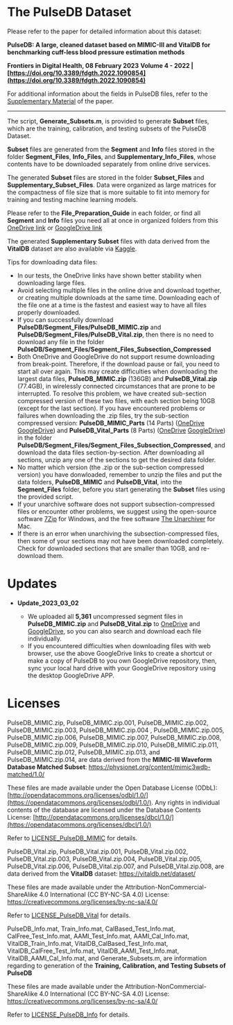 # The PulseDB Dataset

Please refer to the paper for detailed information about this dataset:

**PulseDB: A large, cleaned dataset based on MIMIC-III and VitalDB for benchmarking cuff-less blood pressure estimation methods**

**Frontiers in Digital Health, 08 February 2023**
**Volume 4 - 2022 | [https://doi.org/10.3389/fdgth.2022.1090854](https://doi.org/10.3389/fdgth.2022.1090854)**

For additional information about the fields in PulseDB files, refer to the [Supplementary Material](https://github.com/pulselabteam/PulseDB/blob/main/Supplementary%20Materials.pdf) of the paper. 
___

The script, **Generate_Subsets.m**, is provided to generate **Subset** files, which are the training, calibration, and testing subsets of the PulseDB Dataset. 

**Subset** files are generated from the **Segment** and **Info** files stored in the folder **Segment_Files**, **Info_Files**, and **Supplementary_Info_Files**, whose contents have to be downloaded separately from online drive services.

The generated **Subset** files are stored in the folder **Subset_Files** and **Supplementary_Subset_Files**. Data were organized as large matrices for the compactness of file size that is more suitable to fit into memory for training and testing machine learning models.

Please refer to the **File_Preparation_Guide** in each folder, or find all **Segment** and **Info** files you need all at once in organized folders from this [OneDrive link](https://rutgersconnect-my.sharepoint.com/:f:/g/personal/ww329_soe_rutgers_edu/ElnVrq7MWdVGvvZztLCuNe0BDJ1YKh9FNBM0tK2BJVC0ew?e=fQYySg) or [GoogleDrive link](https://drive.google.com/drive/folders/1behw-Dljs8-p2axHQ6KJZ5HTRKQHQgnS?usp=sharing)

The generated **Supplementary Subset** files with data derived from the **VitalDB** dataset are also available via [Kaggle](https://doi.org/10.34740/KAGGLE/DS/2447469).

Tips for downloading data files:

- In our tests, the OneDrive links have shown better stability when downloading large files.
- Avoid selecting multiple files in the online drive and download together, or creating multiple downloads at the same time. Downloading each of the file one at a time is the fastest and easiest way to have all files properly downloaded.
- If you can successfully download **PulseDB/Segment_Files/PulseDB_MIMIC.zip** and **PulseDB/Segment_Files/PulseDB_Vital.zip**, then there is no need to download any file in the folder **PulseDB/Segment_Files/Segment_Files_Subsection_Compressed**
- Both OneDrive and GoogleDrive do not support resume downloading from break-point. Therefore, if the download pause or fail, you need to start all over again. This may create difficulties when downloading the largest data files, **PulseDB_MIMIC.zip** (136GB) and **PulseDB_Vital.zip** (77.4GB), in wirelessly connected circumstances that are prone to be interrupted. To resolve this problem, we have created sub-section compressed version of these two files, with each section being 10GB (except for the last section). If you have encountered problems or failures when downloading the .zip files, try the sub-section compressed version: **PulseDB_MIMIC_Parts** (14 Parts) ([OneDrive](https://rutgersconnect-my.sharepoint.com/:f:/g/personal/ww329_soe_rutgers_edu/Evexk1L7supLvnNOejVYJa0BJxOJmJNeKKgaL-h5_vrndw?e=bnkwWT)  [GoogleDrive](https://drive.google.com/drive/folders/1PEACOKTyrfBT9NUOypwwyITGgub7uWT0?usp=sharing)) and **PulseDB_Vital_Parts** (8 Parts) ([OneDrive](https://rutgersconnect-my.sharepoint.com/:f:/g/personal/ww329_soe_rutgers_edu/EuHxwv0ogdhGhKiABDvfEIcB_lolC0ufIZ2wWFY9MvvSEg?e=HCkRMH) [GoogleDrive](https://drive.google.com/drive/folders/1TUjAIORpytNc5LBShUOnTcGkHUlbSzeX?usp=sharing)) in the folder **PulseDB/Segment_Files/Segment_Files_Subsection_Compressed**, and download the data files section-by-section. After downloading all sections, unzip any one of the sections to get the desired data folder. 
- No matter which version (the .zip or the sub-section compressed version) you have donwloaded, remember to unzip the files and put the data folders, **PulseDB_MIMIC** and **PulseDB_Vital**, into the **Segment_Files** folder, before you start generating the **Subset** files using the provided script.
- If your unarchive software does not support subsection-compressed files or encounter other problems, we suggest using the open-source software [7Zip](https://www.7-zip.org/) for Windows, and the free software [The Unarchiver](https://theunarchiver.com/) for Mac.
- If there is an error when unarchiving the subsection-compressed files, then some of your sections may not have been downloaded completely. Check for downloaded sections that are smaller than 10GB, and re-download them.

# Updates

- **Update_2023_03_02** 

  - We uploaded all **5,361** uncompressed segment files in **PulseDB_MIMIC.zip** and **PulseDB_Vital.zip** to [OneDrive](https://rutgersconnect-my.sharepoint.com/:f:/g/personal/ww329_soe_rutgers_edu/EhJfGb93KONPg0oXN7ISKLkBXqKvOJ-8VdEvux3Bny22TA?e=pG3ynR) and [GoogleDrive](https://drive.google.com/drive/folders/1uC5eaUbuOUqZooeJE0vLwLYZ9kEXjhCO?usp=sharing), so you can also search and download each file individually.
  - If you encountered difficulties when downloading files with web browser, use the above GoogleDrive links to create a shortcut or make a copy of PulseDB to you own GoogleDrive repository, then, sync your local hard drive with your GoogleDrive repository using the desktop GoogleDrive APP.

# Licenses

PulseDB_MIMIC.zip, PulseDB_MIMIC.zip.001, PulseDB_MIMIC.zip.002, PulseDB_MIMIC.zip.003, PulseDB_MIMIC.zip.004 , PulseDB_MIMIC.zip.005, PulseDB_MIMIC.zip.006, PulseDB_MIMIC.zip.007, PulseDB_MIMIC.zip.008, PulseDB_MIMIC.zip.009, PulseDB_MIMIC.zip.010, PulseDB_MIMIC.zip.011, PulseDB_MIMIC.zip.012, PulseDB_MIMIC.zip.013, and PulseDB_MIMIC.zip.014, are data derived from the **MIMIC-III Waveform Database Matched Subset**: https://physionet.org/content/mimic3wdb-matched/1.0/

These files are made available under the Open Database License (ODbL): [http://opendatacommons.org/licenses/odbl/1.0/](https://opendatacommons.org/licenses/odbl/1.0/). Any rights in individual contents of the database are licensed under the Database Contents License: [http://opendatacommons.org/licenses/dbcl/1.0/](https://opendatacommons.org/licenses/dbcl/1.0/)

Refer to  [LICENSE_PulseDB_MIMIC](LICENSE_PulseDB_MIMIC) for details.



PulseDB_Vital.zip, PulseDB_Vital.zip.001, PulseDB_Vital.zip.002, PulseDB_Vital.zip.003, PulseDB_Vital.zip.004, PulseDB_Vital.zip.005, PulseDB_Vital.zip.006, PulseDB_Vital.zip.007, and PulseDB_Vital.zip.008, are data derived from the **VitalDB** dataset: https://vitaldb.net/dataset/

These files are made available under the Attribution-NonCommercial-ShareAlike 4.0 International (CC BY-NC-SA 4.0) License: https://creativecommons.org/licenses/by-nc-sa/4.0/ 

Refer to  [LICENSE_PulseDB_Vital](LICENSE_PulseDB_Vital) for details.



PulseDB_Info.mat, Train_Info.mat, CalBased_Test_Info.mat, CalFree_Test_Info.mat, AAMI_Test_Info.mat, AAMI_Cal_Info.mat, VitalDB_Train_Info.mat, VitalDB_CalBased_Test_Info.mat, VitalDB_CalFree_Test_Info.mat, VitalDB_AAMI_Test_Info.mat, VitalDB_AAMI_Cal_Info.mat, and Generate_Subsets.m, are information regarding to generation of the **Training, Calibration, and Testing Subsets of PulseDB**

These files are made available under the Attribution-NonCommercial-ShareAlike 4.0 International (CC BY-NC-SA 4.0) License: https://creativecommons.org/licenses/by-nc-sa/4.0/ 

Refer to  [LICENSE_PulseDB_Info](LICENSE_PulseDB_Info) for details.
